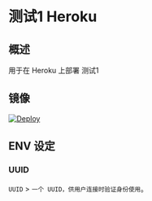# 测试1 Heroku

## 概述

用于在 Heroku 上部署 测试1


## 镜像

[![Deploy](https://www.herokucdn.com/deploy/button.png)](https://dashboard.heroku.com/new?template=https://github.com/trumokl/try_heroku_app/)

## ENV 设定

### UUID

`UUID` > `一个 UUID，供用户连接时验证身份使用`。
